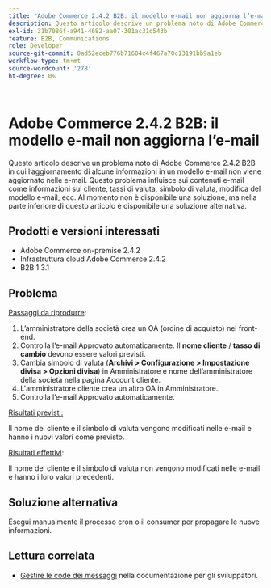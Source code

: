 ```yaml
---
title: "Adobe Commerce 2.4.2 B2B: il modello e-mail non aggiorna l’e-mail"
description: Questo articolo descrive un problema noto di Adobe Commerce 2.4.2 B2B in cui l’aggiornamento di alcune informazioni in un modello e-mail non viene aggiornato nelle e-mail. Questo problema influisce sui contenuti e-mail come informazioni sul cliente, tassi di valuta, simbolo di valuta, modifica del modello e-mail, ecc. Al momento non è disponibile una soluzione, ma nella parte inferiore di questo articolo è disponibile una soluzione alternativa.
exl-id: 31b7086f-a941-4682-aa07-301ac31d543b
feature: B2B, Communications
role: Developer
source-git-commit: 0ad52eceb776b71604c4f467a70c13191bb9a1eb
workflow-type: tm+mt
source-wordcount: '278'
ht-degree: 0%

---
```


# Adobe Commerce 2.4.2 B2B: il modello e-mail non aggiorna l’e-mail

Questo articolo descrive un problema noto di Adobe Commerce 2.4.2 B2B in cui l’aggiornamento di alcune informazioni in un modello e-mail non viene aggiornato nelle e-mail. Questo problema influisce sui contenuti e-mail come informazioni sul cliente, tassi di valuta, simbolo di valuta, modifica del modello e-mail, ecc. Al momento non è disponibile una soluzione, ma nella parte inferiore di questo articolo è disponibile una soluzione alternativa.

## Prodotti e versioni interessati

* Adobe Commerce on-premise 2.4.2
* Infrastruttura cloud Adobe Commerce 2.4.2
* B2B 1.3.1

## Problema

<u>Passaggi da riprodurre</u>:

1. L’amministratore della società crea un OA (ordine di acquisto) nel front-end.
1. Controlla l’e-mail Approvato automaticamente. Il **nome cliente** / **tasso di cambio** devono essere valori previsti.
1. Cambia simbolo di valuta (**Archivi > Configurazione > Impostazione divisa > Opzioni divisa**) in Amministratore e nome dell’amministratore della società nella pagina Account cliente.
1. L&#39;amministratore cliente crea un altro OA in Amministratore.
1. Controlla l’e-mail Approvato automaticamente.

<u>Risultati previsti:</u>

Il nome del cliente e il simbolo di valuta vengono modificati nelle e-mail e hanno i nuovi valori come previsto.

<u>Risultati effettivi</u>:

Il nome del cliente e il simbolo di valuta non vengono modificati nelle e-mail e hanno i loro valori precedenti.

## Soluzione alternativa

Esegui manualmente il processo cron o il consumer per propagare le nuove informazioni.

## Lettura correlata

* [Gestire le code dei messaggi](https://devdocs.magento.com/guides/v2.4/config-guide/mq/manage-message-queues.html) nella documentazione per gli sviluppatori.
